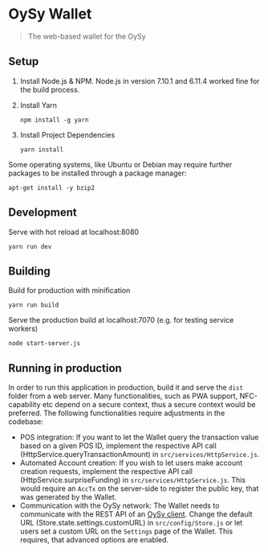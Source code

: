# OySy Wallet

> The web-based wallet for the OySy


## Setup

  1. Install Node.js & NPM. Node.js in version 7.10.1 and 6.11.4 worked fine for the build process.
  2. Install Yarn

         npm install -g yarn

  3. Install Project Dependencies

         yarn install

Some operating systems, like Ubuntu or Debian may require further packages to be installed through a package manager:
```
apt-get install -y bzip2
```
## Development

Serve with hot reload at localhost:8080

    yarn run dev

## Building

Build for production with minification

    yarn run build

Serve the production build at localhost:7070 (e.g. for testing service workers)

    node start-server.js


## Running in production

In order to run this application in production, build it and serve the `dist` folder from a web server. Many functionalities, such as PWA support, NFC-capability etc depend on a secure context, thus a secure context would be preferred. The following functionalities require adjustments in the codebase:

* POS integration:
If you want to let the Wallet query the transaction value based on a given POS ID, implement the respective API call (HttpService.queryTransactionAmount) in `src/services/HttpService.js`.
* Automated Account creation:
If you wish to let users make account creation requests, implement the respective API call (HttpService.surpriseFunding) in `src/services/HttpService.js`. This would require an `AccTx` on the server-side to register the public key, that was generated by the Wallet.
* Communication with the OySy network:
The Wallet needs to communicate with the REST API of an [OySy client](https://github.com/mchetelat/bazo_client). Change the default URL (Store.state.settings.customURL) in `src/config/Store.js` or let users set a custom URL on the `Settings` page of the Wallet. This requires, that advanced options are enabled.
